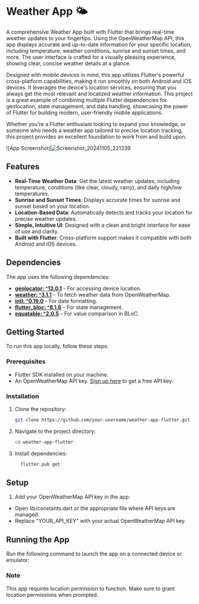 # Weather App 🌤️

A comprehensive Weather App built with Flutter that brings real-time weather updates to your fingertips. Using the OpenWeatherMap API, this app displays accurate and up-to-date information for your specific location, including temperature, weather conditions, sunrise and sunset times, and more. The user interface is crafted for a visually pleasing experience, showing clear, concise weather details at a glance.

Designed with mobile devices in mind, this app utilizes Flutter's powerful cross-platform capabilities, making it run smoothly on both Android and iOS devices. It leverages the device's location services, ensuring that you always get the most relevant and localized weather information. This project is a great example of combining multiple Flutter dependencies for geolocation, state management, and data handling, showcasing the power of Flutter for building modern, user-friendly mobile applications.

Whether you’re a Flutter enthusiast looking to expand your knowledge, or someone who needs a weather app tailored to precise location tracking, this project provides an excellent foundation to work from and build upon.

![App Screenshot]![Screenshot_20241105_221339](https://github.com/user-attachments/assets/3dd62836-29da-40aa-a381-c0ca6545ab8a)


## Features
- **Real-Time Weather Data**: Get the latest weather updates, including temperature, conditions (like clear, cloudy, rainy), and daily high/low temperatures.
- **Sunrise and Sunset Times**: Displays accurate times for sunrise and sunset based on your location.
- **Location-Based Data**: Automatically detects and tracks your location for precise weather updates.
- **Simple, Intuitive UI**: Designed with a clean and bright interface for ease of use and clarity.
- **Built with Flutter**: Cross-platform support makes it compatible with both Android and iOS devices.

## Dependencies
The app uses the following dependencies:
- **[geolocator: ^13.0.1](https://pub.dev/packages/geolocator)** - For accessing device location.
- **[weather: ^3.1.1](https://pub.dev/packages/weather)** - To fetch weather data from OpenWeatherMap.
- **[intl: ^0.19.0](https://pub.dev/packages/intl)** - For date formatting.
- **[flutter_bloc: ^8.1.6](https://pub.dev/packages/flutter_bloc)** - For state management.
- **[equatable: ^2.0.5](https://pub.dev/packages/equatable)** - For value comparison in BLoC.

## Getting Started
To run this app locally, follow these steps:

### Prerequisites
- Flutter SDK installed on your machine.
- An OpenWeatherMap API key. [Sign up here](https://home.openweathermap.org/users/sign_up) to get a free API key.
### Installation
1. Clone the repository:
   ```bash
   git clone https://github.com/your-username/weather-app-flutter.git

2. Navigate to the project directory:
   ```bash
   cd weather-app-flutter
   
4. Install dependencies:
   ```bash
     flutter pub get

## Setup

1. Add your OpenWeatherMap API key in the app:
- Open lib/constants.dart or the appropriate file where API keys are managed.
- Replace "YOUR_API_KEY" with your actual OpenWeatherMap API key.

## Running the App
Run the following command to launch the app on a connected device or emulator:

### Note
This app requires location permission to function. Make sure to grant location permissions when prompted.

